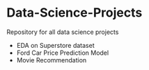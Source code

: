 # Data-Science-Projects
Repository for all data science projects

* EDA on Superstore dataset
* Ford Car Price Prediction Model
* Movie Recommendation
